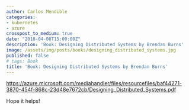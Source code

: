 ```yaml
---
author: Carlos Mendible
categories:
- kubernetes
- azure
crosspost_to_medium: true
date: "2018-04-08T15:00:00Z"
description: 'Book: Designing Distributed Systems by Brendan Burns'
image: /assets/img/posts/books/designing_distributed_systems.jpg
published: false
# tags: Book
title: 'Book: Designing Distributed Systems by Brendan Burns'
---
```


https://azure.microsoft.com/mediahandler/files/resourcefiles/baf44271-3870-454f-868c-23d48e7672cb/Designing_Distributed_Systems.pdf

Hope it helps!